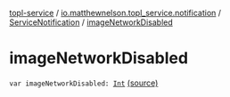 [topl-service](../../index.md) / [io.matthewnelson.topl_service.notification](../index.md) / [ServiceNotification](index.md) / [imageNetworkDisabled](./image-network-disabled.md)

# imageNetworkDisabled

`var imageNetworkDisabled: `[`Int`](https://kotlinlang.org/api/latest/jvm/stdlib/kotlin/-int/index.html) [(source)](https://github.com/05nelsonm/TorOnionProxyLibrary-Android/blob/master/topl-service/src/main/java/io/matthewnelson/topl_service/notification/ServiceNotification.kt#L111)